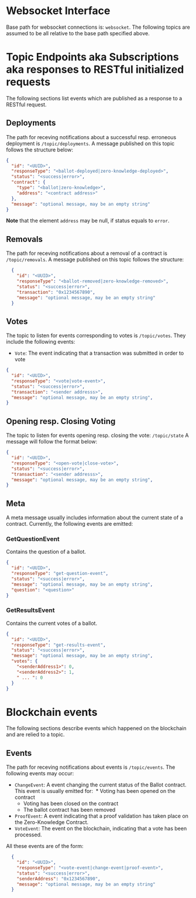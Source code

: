 Websocket Interface
====================

Base path for websocket connections is: `websocket`.
The following topics are assumed to be all relative to the base path specified above.
  
# Topic Endpoints aka Subscriptions aka responses to RESTful initialized requests
The following sections list events which are published as a response to a RESTful request.

## Deployments
The path for receving notifications about a successful resp. erroneous deployment is `/topic/deployments`.
A message published on this topic follows the structure below:

```json
{
  "id": "<UUID>",
  "responseType": "<ballot-deployed|zero-knowledge-deployed>",
  "status": "<success|error>",
  "contract": {
    "type": "<ballot|zero-knowledge>",
    "address": "<contract address>"
  },
  "message": "optional message, may be an empty string"
}
```

__Note__ that the element `address` may be null, if status equals to `error`.

## Removals
The path for receving notifications about a removal of a contract is `/topic/removals`.
A message published on this topic follows the structure:

```json
  {
    "id": "<UUID>",
    "responseType": "<ballot-removed|zero-knowledge-removed>",
    "status": "<success|error>",
    "transaction": "0x1234567890",
    "message": "optional message, may be an empty string"
  }

```

## Votes
The topic to listen for events corresponding to votes is `/topic/votes`.
They include the following events:

* `Vote`: The event indicating that a transaction was submitted in order to vote

```json
{
  "id": "<UUID>",
  "responseType": "<vote|vote-event>",
  "status": "<success|error>",
  "transaction": "<sender addresss>",
  "message": "optional message, may be an empty string",
}
```

## Opening resp. Closing Voting
The topic to listen for events opening resp. closing the vote: `/topic/state`
A message will follow the format below:

```json
{
  "id": "<UUID>",
  "responseType": "<open-vote|close-vote>",
  "status": "<success|error>",
  "transaction": "<sender addresss>",
  "message": "optional message, may be an empty string",
}
```


## Meta
A meta message usually includes information about the current state of a contract.
Currently, the following events are emitted:

### GetQuestionEvent
Contains the question of a ballot.

```json
{
  "id": "<UUID>",
  "responseType": "get-question-event",
  "status": "<success|error>",
  "message": "optional message, may be an empty string",
  "question": "<question>"
}
```

### GetResultsEvent
Contains the current votes of a ballot.

```json
{
  "id": "<UUID>",
  "responseType": "get-results-event",
  "status": "<success|error>",
  "message": "optional message, may be an empty string",
  "votes": {
    "<senderAddress1>": 0,
    "<senderAddress2>": 1,
    " ... ": 0
  }
}

```


# Blockchain events
The following sections describe events which happened on the blockchain and are relied to a topic.

## Events
The path for receving notifications about events is `/topic/events`.
The following events may occur:

* `ChangeEvent`: A event changing the current status of the Ballot contract. This event is usually emitted for:
  * Voting has been opened on the contract
  * Voting has been closed on the contract
  * The ballot contract has been removed
* `ProofEvent`: A event indicating that a proof validation has taken place on the Zero-Knowledge Contract.
* `VoteEvent`: The event on the blockchain, indicating that a vote has been processed.

All these events are of the form:
```json
  {
    "id": "<UUID>",
    "responseType": "<vote-event|change-event|proof-event>",
    "status": "<success|error>",
    "senderAddress": "0x1234567890",
    "message": "optional message, may be an empty string"
  }
```
